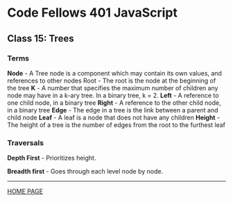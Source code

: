 # Code Fellows 401 JavaScript

## Class 15: Trees

### Terms

**Node** - A Tree node is a component which may contain its own values, and references to other nodes
Root - The root is the node at the beginning of the tree
**K** - A number that specifies the maximum number of children any node may have in a k-ary tree. In a binary tree, k = 2.
**Left** - A reference to one child node, in a binary tree
**Right** - A reference to the other child node, in a binary tree
**Edge** - The edge in a tree is the link between a parent and child node
**Leaf** - A leaf is a node that does not have any children
**Height** - The height of a tree is the number of edges from the root to the furthest leaf

### Traversals

**Depth First** - Prioritizes height.

**Breadth first** - Goes through each level node by node.

---

[HOME PAGE](https://getullrichordietrying.github.io/reading-notes/)
